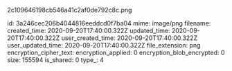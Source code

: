 2c109646198cb546a41c2af0de792c8c.png

id: 3a246cec206b4044816eeddcd0f7ba04
mime: image/png
filename: 
created_time: 2020-09-20T17:40:00.322Z
updated_time: 2020-09-20T17:40:00.322Z
user_created_time: 2020-09-20T17:40:00.322Z
user_updated_time: 2020-09-20T17:40:00.322Z
file_extension: png
encryption_cipher_text: 
encryption_applied: 0
encryption_blob_encrypted: 0
size: 155594
is_shared: 0
type_: 4